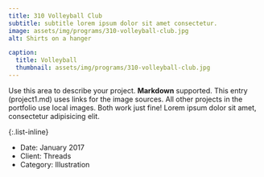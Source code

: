 ```yaml
---
title: 310 Volleyball Club
subtitle: subtitle lorem ipsum dolor sit amet consectetur.
image: assets/img/programs/310-volleyball-club.jpg
alt: Shirts on a hanger

caption:
  title: Volleyball
  thumbnail: assets/img/programs/310-volleyball-club.jpg
---
```

Use this area to describe your project. **Markdown** supported. This entry (project1.md) uses links for the image sources. All other projects in the portfolio use local images. Both work just fine! Lorem ipsum dolor sit amet, consectetur adipisicing elit. 

{:.list-inline}
- Date: January 2017
- Client: Threads
- Category: Illustration

